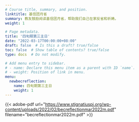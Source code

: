 ```yaml
---
# Course title, summary, and position.
linktitle: 基信团月省
summary: 教友鼓励阅读基信团月省，帮助我们自己在家反省和祈祷。
weight: 1

# Page metadata.
title: '四旬期第三主日'
date: "2022-03-17T00:00:00+08:00"
draft: false  # Is this a draft? true/false
toc: false  # Show table of contents? true/false
type: docs  # Do not modify.

# Add menu entry to sidebar.
# - name: Declare this menu item as a parent with ID `name`.
# - weight: Position of link in menu.
menu:
  newbecreflection:
    name: 四旬期第三主日
    weight: 1
---
```


{{< adobe-pdf url="https://www.stignatiuspj.org/wp-content/uploads/2022/02/becreflectionmar2022m.pdf" filename="becreflectionmar2022m.pdf" >}}

